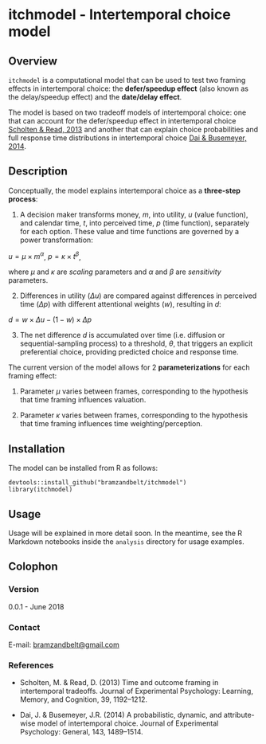 # itchmodel - Intertemporal choice model

## Overview
`itchmodel` is a computational model that can be used to test two framing effects in intertemporal choice: the __defer/speedup effect__ (also known as the delay/speedup effect) and the __date/delay effect__. 

The model is based on two tradeoff models of intertemporal choice: one that can account for the defer/speedup effect in intertemporal choice [Scholten & Read, 2013](https://doi.org/10.1037/a0031171) and another that can explain choice probabilities and full response time distributions in intertemporal choice [Dai & Busemeyer, 2014](https://doi.org/10.1037/a0035976).

## Description

Conceptually, the model explains intertemporal choice as a __three-step process__:

1. A decision maker transforms money, $m$, into utility, $u$ (value function), and calendar time, $t$, into perceived time, $p$ (time function), separately for each option. These value and time functions are governed by a power transformation:

$u = \mu \times m^\alpha$,
$p = \kappa \times t^\beta$,

where $\mu$ and $\kappa$ are _scaling_ parameters and $\alpha$ and $\beta$ are _sensitivity_ parameters. 

2. Differences in utility ($\Delta u$) are compared against differences in perceived time ($\Delta p$) with different attentional weights ($w$), resulting in $d$:

$d = w \times \Delta u - (1 - w) \times \Delta p$

3. The net difference $d$ is accumulated over time (i.e. diffusion or sequential-sampling process) to a threshold, $\theta$, that triggers an explicit preferential choice, providing predicted choice and response time.

The current version of the model allows for 2 __parameterizations__ for each framing effect:

1. Parameter $\mu$ varies between frames, corresponding to the hypothesis that time framing influences valuation.

2. Parameter $\kappa$ varies between frames, corresponding to the hypothesis that time framing influences time weighting/perception.

## Installation

The model can be installed from R as follows:
```
devtools::install_github("bramzandbelt/itchmodel")
library(itchmodel)
```

## Usage

Usage will be explained in more detail soon. In the meantime, see the R Markdown notebooks inside the `analysis` directory for usage examples.

## Colophon

### Version

0.0.1 - June 2018

### Contact

E-mail: bramzandbelt@gmail.com

### References

- Scholten, M. & Read, D. (2013) Time and outcome framing in intertemporal tradeoffs. Journal of Experimental Psychology: Learning, Memory, and Cognition, 39, 1192–1212.

- Dai, J. & Busemeyer, J.R. (2014) A probabilistic, dynamic, and attribute-wise model of intertemporal choice. Journal of Experimental Psychology: General, 143, 1489–1514.
